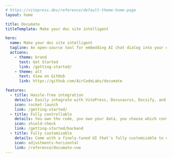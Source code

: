 ```yaml
---
# https://vitepress.dev/reference/default-theme-home-page
layout: home

title: Documate
titleTemplate: Make your doc site intelligent

hero:
  name: Make your doc site intelligent
  tagline: An open-source tool for embedding AI chat dialog into your doc site to answer user questions based on your content.
  actions:
    - theme: brand
      text: Get Started
      link: /getting-started/
    - theme: alt
      text: View on GitHub
      link: https://github.com/AirCodeLabs/documate

features:
  - title: Hassle-free integration
    details: Easily integrate with VitePress, Docusaurus, Docsify, and any other doc sites, no AI or LLM knowledge required.
    icon: rocket-launch
    link: /getting-started/
  - title: Fully controllable
    details: You own the code, you own your data, you choose which content to index.
    icon: shield-check
    link: /getting-started/backend
  - title: Fully customizable
    details: Come with a finely-tuned UI that's fully customizable to cater to your specific needs.
    icon: adjustments-horizontal
    link: /reference/documate-vue
---
```

